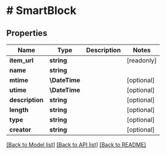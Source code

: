 # # SmartBlock

## Properties

Name | Type | Description | Notes
------------ | ------------- | ------------- | -------------
**item_url** | **string** |  | [readonly]
**name** | **string** |  |
**mtime** | **\DateTime** |  | [optional]
**utime** | **\DateTime** |  | [optional]
**description** | **string** |  | [optional]
**length** | **string** |  | [optional]
**type** | **string** |  | [optional]
**creator** | **string** |  | [optional]

[[Back to Model list]](../../README.md#models) [[Back to API list]](../../README.md#endpoints) [[Back to README]](../../README.md)
